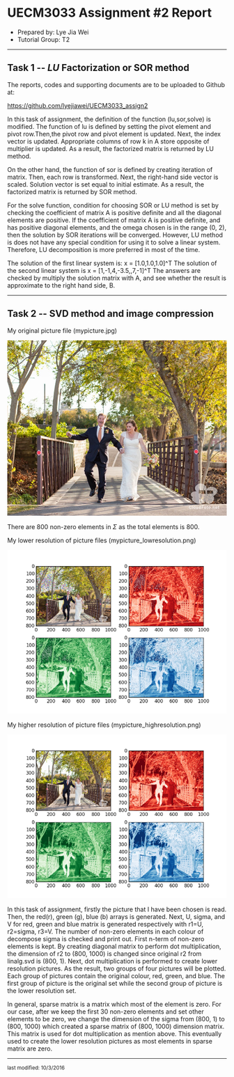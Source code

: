 UECM3033 Assignment #2 Report
========================================================

- Prepared by: Lye Jia Wei
- Tutorial Group: T2

--------------------------------------------------------

## Task 1 --  $LU$ Factorization or SOR method

The reports, codes and supporting documents are to be uploaded to Github at: 

https://github.com/lyejiawei/UECM3033_assign2

In this task of assignment, the definition of the function (lu,sor,solve) is modified. The function of lu is defined by setting the pivot element and pivot row.Then,the pivot row and pivot element is updated. Next, the index vector is updated. Appropriate columns of row k in A store opposite of multiplier is updated. As a result, the factorized matrix is returned by LU method. 

On the other hand, the function of sor is defined by creating iteration of matrix. Then, each row is transformed. Next, the right-hand side vector is scaled. Solution vector is set equal to initial estimate. As a result, the factorized matrix is returned by SOR method. 

For the solve function, condition for choosing SOR or LU method is set by checking the coefficient of matrix A is positive definite and all the diagonal elements are positive. If the coefficient of matrix A is positive definite, and has positive diagonal elements, and the omega chosen is in the range (0, 2), then the solution by SOR iterations will be converged. However, LU method is does not have any special condition for using it to solve a linear system. Therefore, LU decomposition is more preferred in most of the time.

The solution of the first linear system is: x = [1.0,1.0,1.0]^T
The solution of the second linear system is x = [1,-1,4,-3.5,,7,-1]^T
The answers are checked by multiply the solution matrix with A, and see whether the result is approximate to the right hand side, B.


---------------------------------------------------------

## Task 2 -- SVD method and image compression

My original picture file (mypicture.jpg)

![mypicture.jpg](mypicture.jpg)

There are 800 non-zero elements in $\Sigma$ as the total elements is 800.

My lower resolution of picture files (mypicture_lowresolution.png)

![mypicture_lowresolution.png](mypicture_lowresolution.png)

My higher resolution of picture files (mypicture_highresolution.png)

![mypicture_highresolution.png](mypicture_highresolution.png)

In this task of assignment, firstly the picture that I have been chosen is read. Then, the red(r), green (g), blue (b) arrays is generated. Next, U, sigma, and V for red, green and blue matrix is generated respectively with r1=U, r2=sigma, r3=V. The number of non-zero elements in each colour of decompose sigma is checked and print out. First n-term of non-zero elements is kept. By creating diagonal matrix to perform dot multiplication, the dimension of r2 to (800, 1000) is changed since original r2 from linalg.svd is (800, 1). Next, dot multiplication is performed to create lower resolution pictures. As the result, two groups of four pictures will be plotted. Each group of pictures contain the original colour, red, green, and blue. The first group of picture is the original set while the second group of picture is the lower resolution set.

In general, sparse matrix is a matrix which most of the element is zero. For our case, after we keep the first 30 non-zero elements and set other elements to be zero, we change the dimension of the sigma from (800, 1) to (800, 1000) which created a sparse matrix of (800, 1000) dimension matrix. This matrix is used for dot multiplication as mention above. This eventually used to create the lower resolution pictures as most elements in sparse matrix are zero.


-----------------------------------

<sup>last modified: 10/3/2016</sup>

